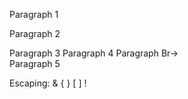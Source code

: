 Paragraph 1

Paragraph 2


Paragraph 3
Paragraph 4
Paragraph Br->  
Paragraph 5



Escaping: & { } [ ] ! 
